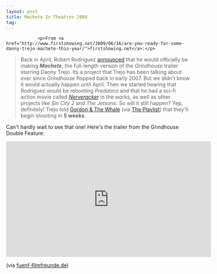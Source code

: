 ```yaml
---
layout: post
title: Machete In Theatres 2009
tag: 
---
```



                <p>From <a href="http://www.firstshowing.net/2009/06/16/are-you-ready-for-some-danny-trejo-machete-this-year/">firstshowing.net</a>:</p>
<blockquote>Back in April, Robert Rodriguez <a href="http://www.firstshowing.net/2009/04/23/rodriguez-co-directing-machete-with-editor-ethan-maniquis/">announced</a> that he would officially be making <strong><em>Machete</em></strong>, the full-length version of the <em>Grindhouse</em> trailer starring Danny Trejo. Its a project that Trejo has been talking about ever since <em>Grindhouse</em> flopped back in early 2007. But we didn't know it would actually happen until April. Then we started hearing that Rodriguez would be rebooting <em>Predators</em> and that he had a sci-fi action movie called <a href="http://www.firstshowing.net/2009/02/19/more-updated-details-on-robert-rodriguezs-nerveracker/"><em>Nerveracker</em></a> in the works, as well as other projects like <em>Sin City 2</em> and <em>The Jetsons</em>. So will it still happen? Yep, definitely! Trejo told <a href="http://gordonandthewhale.com/gatw-exclusive-danny-trejo-not-in-the-expendables/">Gordon &amp; The Whale</a> (via <a href="http://theplaylist.blogspot.com/2009/06/machete-is-next-for-robert-rodriguez.html">The Playlist</a>) that they'll begin shooting in <strong>5 weeks</strong>.</blockquote>
<p>Can't hardly wait to see that one! Here's the trailer from the Grindhouse Double Feature:</p>
<iframe width="560" height="315" src="https://www.youtube.com/embed/W8cCzltPD6Y" frameborder="0" allowfullscreen></iframe>
<p>(via <a href="http://www.fuenf-filmfreunde.de/2009/06/16/world-war-z-the-birds-remakes-drop-dead-rosemarys-baby-ist-nicht-rosemarys-baby-und-machete-kommt-noch-dieses-jahr/">fuenf-filmfreunde.de</a>)</p>
            
